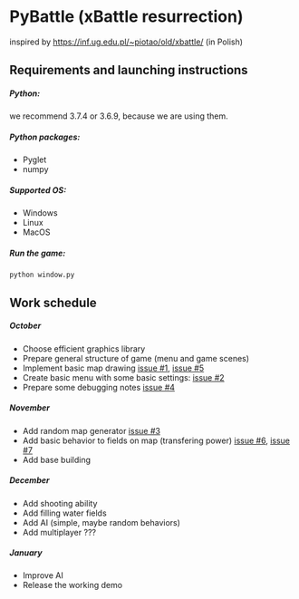 # PyBattle (xBattle resurrection)

inspired by https://inf.ug.edu.pl/~piotao/old/xbattle/ (in Polish)

## Requirements and launching instructions

##### Python:
we recommend 3.7.4 or 3.6.9, because we are using them.

##### Python packages:
* Pyglet
* numpy

##### Supported OS:
* Windows
* Linux
* MacOS

##### Run the game:
```
python window.py
```

## Work schedule

##### October
* Choose efficient graphics library
* Prepare general structure of game (menu and game scenes)
* Implement basic map drawing
[issue #1](https://github.com/HEX-CLAN/PyBattle/issues/1),
[issue #5](https://github.com/HEX-CLAN/PyBattle/issues/5)
* Create basic menu with some basic settings: 
[issue #2](https://github.com/HEX-CLAN/PyBattle/issues/2)
* Prepare some debugging notes
[issue #4](https://github.com/HEX-CLAN/PyBattle/issues/4)

##### November
* Add random map generator
[issue #3](https://github.com/HEX-CLAN/PyBattle/issues/3)
* Add basic behavior to fields on map (transfering power)
[issue #6](https://github.com/HEX-CLAN/PyBattle/issues/6),
[issue #7](https://github.com/HEX-CLAN/PyBattle/issues/7)
* Add base building

##### December
* Add shooting ability
* Add filling water fields
* Add AI (simple, maybe random behaviors)
* Add multiplayer ???

##### January
* Improve AI 
* Release the working demo

